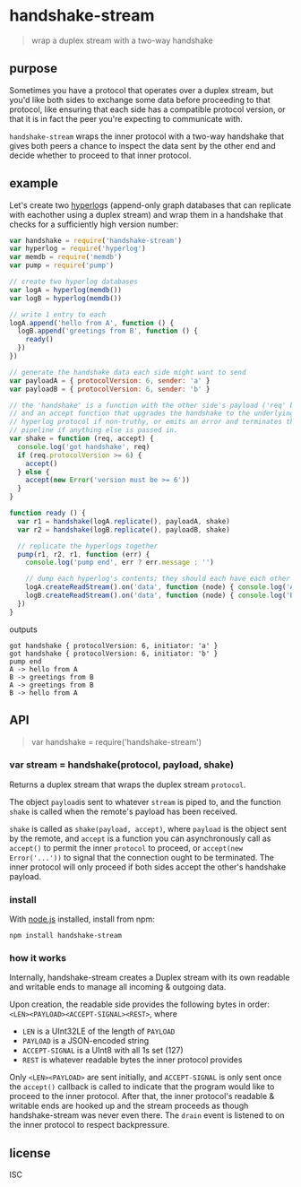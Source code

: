 # handshake-stream

> wrap a duplex stream with a two-way handshake

## purpose

Sometimes you have a protocol that operates over a duplex stream, but you'd
like both sides to exchange some data before proceeding to that protocol, like
ensuring that each side has a compatible protocol version, or that it is in
fact the peer you're expecting to communicate with.

`handshake-stream` wraps the inner protocol with a two-way handshake that gives
both peers a chance to inspect the data sent by the other end and decide
whether to proceed to that inner protocol.

## example

Let's create two [hyperlog][hyperlog]s (append-only graph databases that can
replicate with eachother using a duplex stream) and wrap them in a handshake
that checks for a sufficiently high version number:

```js
var handshake = require('handshake-stream')
var hyperlog = require('hyperlog')
var memdb = require('memdb')
var pump = require('pump')

// create two hyperlog databases
var logA = hyperlog(memdb())
var logB = hyperlog(memdb())

// write 1 entry to each
logA.append('hello from A', function () {
  logB.append('greetings from B', function () {
    ready()
  })
})

// generate the handshake data each side might want to send
var payloadA = { protocolVersion: 6, sender: 'a' }
var payloadB = { protocolVersion: 6, sender: 'b' }

// the 'handshake' is a function with the other side's payload ('req' below)
// and an accept function that upgrades the handshake to the underlying
// hyperlog protocol if non-truthy, or emits an error and terminates the
// pipeline if anything else is passed in.
var shake = function (req, accept) {
  console.log('got handshake', req)
  if (req.protocolVersion >= 6) {
    accept()
  } else {
    accept(new Error('version must be >= 6'))
  }
}

function ready () {
  var r1 = handshake(logA.replicate(), payloadA, shake)
  var r2 = handshake(logB.replicate(), payloadB, shake)

  // replicate the hyperlogs together
  pump(r1, r2, r1, function (err) {
    console.log('pump end', err ? err.message : '')

    // dump each hyperlog's contents; they should each have each other's entry + their own
    logA.createReadStream().on('data', function (node) { console.log('A ->', node.value.toString()) })
    logB.createReadStream().on('data', function (node) { console.log('B ->', node.value.toString()) })
  })
}
```

outputs

```
got handshake { protocolVersion: 6, initiator: 'a' }
got handshake { protocolVersion: 6, initiator: 'b' }
pump end 
A -> hello from A
B -> greetings from B
A -> greetings from B
B -> hello from A
```

## API

> var handshake = require('handshake-stream')

### var stream = handshake(protocol, payload, shake)

Returns a duplex stream that wraps the duplex stream `protocol`.

The object `payload`is sent to whatever `stream` is piped to, and the function
`shake` is called when the remote's payload has been received.

`shake` is called as `shake(payload, accept)`, where `payload` is the object
sent by the remote, and `accept` is a function you can asynchronously call as
`accept()` to permit the inner `protocol` to proceed, or `accept(new Error('...'))`
to signal that the connection ought to be terminated. The inner protocol will
only proceed if both sides accept the other's handshake payload.

### install

With [node.js](https://nodejs.org) installed, install from npm:

```
npm install handshake-stream
```

### how it works

Internally, handshake-stream creates a Duplex stream with its own readable and writable ends to manage all incoming & outgoing data.

Upon creation, the readable side provides the following bytes in order: `<LEN><PAYLOAD><ACCEPT-SIGNAL><REST>`, where

- `LEN` is a UInt32LE of the length of `PAYLOAD`
- `PAYLOAD` is a JSON-encoded string
- `ACCEPT-SIGNAL` is a UInt8 with all 1s set (127)
- `REST` is whatever readable bytes the inner protocol provides

Only `<LEN><PAYLOAD>` are sent initially, and `ACCEPT-SIGNAL` is only sent once the `accept()` callback is called to indicate that the program would like to proceed to the inner protocol. After that, the inner protocol's readable & writable ends are hooked up and the stream proceeds as though handshake-stream was never even there. The `drain` event is listened to on the inner protocol to respect backpressure.

## license

ISC

[hyperlog]: https://github.com/mafintosh/hyperlog
